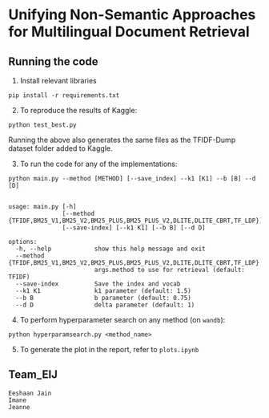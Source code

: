 # Unifying Non-Semantic Approaches for Multilingual Document Retrieval


## Running the code

1. Install relevant libraries
```
pip install -r requirements.txt
```

2. To reproduce the results of Kaggle:
```
python test_best.py
```
Running the above also generates the same files as the TFIDF-Dump dataset folder added to Kaggle.

3. To run the code for any of the implementations:
```
python main.py --method [METHOD] [--save_index] --k1 [K1] --b [B] --d [D]


usage: main.py [-h]
               [--method {TFIDF,BM25_V1,BM25_V2,BM25_PLUS,BM25_PLUS_V2,DLITE,DLITE_CBRT,TF_LDP}]
               [--save-index] [--k1 K1] [--b B] [--d D]

options:
  -h, --help            show this help message and exit
  --method {TFIDF,BM25_V1,BM25_V2,BM25_PLUS,BM25_PLUS_V2,DLITE,DLITE_CBRT,TF_LDP}
                        args.method to use for retrieval (default: TFIDF)
  --save-index          Save the index and vocab
  --k1 K1               k1 parameter (default: 1.5)
  --b B                 b parameter (default: 0.75)
  --d D                 delta parameter (default: 1)
```

4. To perform hyperparameter search on any method (on `wandb`):
```
python hyperparamsearch.py <method_name>
```

5. To generate the plot in the report, refer to `plots.ipynb`

## Team_EIJ
```
Eeshaan Jain
Imane 
Jeanne
```